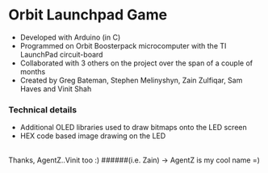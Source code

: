 # Orbit Launchpad Game
- Developed with Arduino (in C)
- Programmed on Orbit Boosterpack microcomputer with the TI LaunchPad circuit-board
- Collaborated with 3 others on the project over the span of a couple of months
- Created by Greg Bateman, Stephen Melinyshyn, Zain Zulfiqar, Sam Haves and Vinit Shah 
### Technical details
- Additional OLED libraries used to draw bitmaps onto the LED screen
- HEX code based image drawing on the LED

<br>
Thanks, AgentZ..Vinit too :)
######(i.e. Zain) -> AgentZ is my cool name =)
